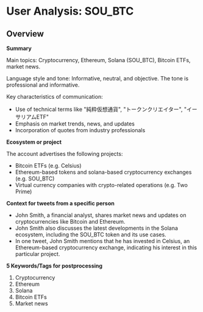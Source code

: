 # User Analysis: SOU_BTC

## Overview

**Summary**

Main topics: Cryptocurrency, Ethereum, Solana (SOU_BTC), Bitcoin ETFs, market news.

Language style and tone: Informative, neutral, and objective. The tone is professional and informative.

Key characteristics of communication:

* Use of technical terms like "純粋仮想通貨", "トークンクリエイター", "イーサリアムETF"
* Emphasis on market trends, news, and updates
* Incorporation of quotes from industry professionals

**Ecosystem or project**

The account advertises the following projects:

* Bitcoin ETFs (e.g. Celsius)
* Ethereum-based tokens and solana-based cryptocurrency exchanges (e.g. SOU_BTC)
* Virtual currency companies with crypto-related operations (e.g. Two Prime)

**Context for tweets from a specific person**

* John Smith, a financial analyst, shares market news and updates on cryptocurrencies like Bitcoin and Ethereum.
* John Smith also discusses the latest developments in the Solana ecosystem, including the SOU_BTC token and its use cases.
* In one tweet, John Smith mentions that he has invested in Celsius, an Ethereum-based cryptocurrency exchange, indicating his interest in this particular project.

**5 Keywords/Tags for postprocessing**

1. Cryptocurrency
2. Ethereum
3. Solana
4. Bitcoin ETFs
5. Market news